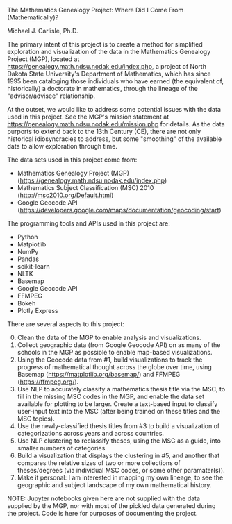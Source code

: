 The Mathematics Genealogy Project: 
Where Did I Come From (Mathematically)?
    
Michael J. Carlisle, Ph.D.

The primary intent of this project is to create a method for simplified exploration and visualization of the data in the Mathematics Genealogy Project (MGP), located at https://genealogy.math.ndsu.nodak.edu/index.php, a project of North Dakota State University's Department of Mathematics, which has since 1995 been cataloging those individuals who have earned (the equivalent of, historically) a doctorate in mathematics, through the lineage of the "advisor/advisee" relationship.

At the outset, we would like to address some potential issues with the data used in this project. See the MGP's mission statement at https://genealogy.math.ndsu.nodak.edu/mission.php for details. As the data purports to extend back to the 13th Century (CE), there are not only historical idiosyncracies to address, but some "smoothing" of the available data to allow exploration through time.

The data sets used in this project come from:
 * Mathematics Genealogy Project (MGP) (https://genealogy.math.ndsu.nodak.edu/index.php)
 * Mathematics Subject Classification (MSC) 2010 (http://msc2010.org/Default.html)
 * Google Geocode API (https://developers.google.com/maps/documentation/geocoding/start)
 
The programming tools and APIs used in this project are: 
 * Python
 * Matplotlib
 * NumPy
 * Pandas
 * scikit-learn
 * NLTK
 * Basemap
 * Google Geocode API
 * FFMPEG
 * Bokeh
 * Plotly Express
 
There are several aspects to this project:

0. Clean the data of the MGP to enable analysis and visualizations.
1. Collect geographic data (from Google Geocode API) on as many of the schools in the MGP as possible to enable map-based visualizations.
2. Using the Geocode data from #1, build visualizations to track the progress of mathematical thought across the globe over time, using Basemap (https://matplotlib.org/basemap/) and FFMPEG (https://ffmpeg.org/).
3. Use NLP to accurately classify a mathematics thesis title via the MSC, to fill in the missing MSC codes in the MGP, and enable the data set available for plotting to be larger. Create a text-based input to classify user-input text into the MSC (after being trained on these titles and the MSC topics).
4. Use the newly-classified thesis titles from #3 to build a visualization of categorizations across years and across countries.
5. Use NLP clustering to reclassify theses, using the MSC as a guide, into smaller numbers of categories. 
6. Build a visualization that displays the clustering in #5, and another that compares the relative sizes of two or more collections of theses/degrees (via individual MSC codes, or some other paramater(s)).
7. Make it personal: I am interested in mapping my own lineage, to see the geographic and subject landscape of my own mathematical history.

NOTE: Jupyter notebooks given here are not supplied with the data supplied by the MGP, nor with most of the pickled data generated during the project. Code is here for purposes of documenting the project.
